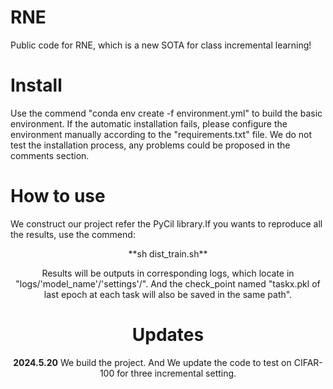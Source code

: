 # RNE
Public code for RNE, which is a new SOTA for class incremental learning!

# Install
Use the commend "conda env create -f environment.yml" to build the basic environment.
If the automatic installation fails, please configure the environment manually according to the "requirements.txt" file. We do not test the installation process, any problems could be proposed in the comments section.

# How to use
We construct our project refer the PyCil library.If you wants to reproduce all the results, use the commend:

<center>
**sh dist_train.sh**
  
Results will be outputs in corresponding logs, which locate in "logs/'model_name'/'settings'/". And the check_point named "taskx.pkl of last epoch at each task will also be saved in the same path".

# Updates
**2024.5.20** We build the project. And We update the code to test on CIFAR-100 for three incremental setting. 
